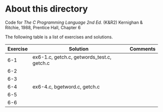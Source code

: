 # About this directory 
Code for _The C Programming Language 2nd Ed._ (K&R2) Kernighan & Ritchie, 1988, Prentice Hall, Chapter 6

The following table is a list of exercises and solutions.

|Exercise|Solution|Comments|
|--------|--------|--------|
|6-1 	 | ex6-1.c, getch.c, getwords_test.c, getch.c||
|6-2  	 |      ||
|6-3    |      ||
|6-4    | ex6-4.c, bgetword.c, getch.c ||
|6-5    |     ||
|6-6    |     ||
